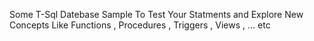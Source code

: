 Some T-Sql Datebase Sample To Test Your Statments and Explore New Concepts Like Functions , Procedures , Triggers , Views , ... etc  
